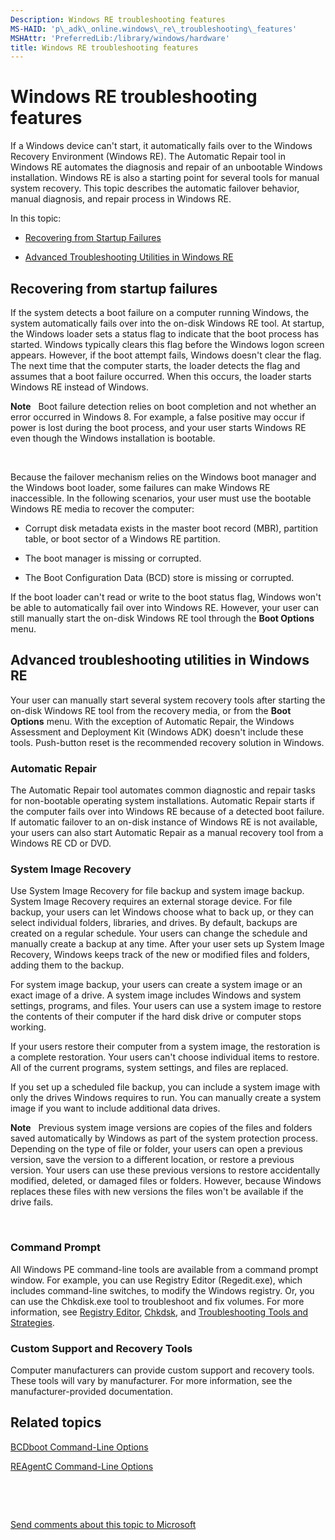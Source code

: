 ```yaml
---
Description: Windows RE troubleshooting features
MS-HAID: 'p\_adk\_online.windows\_re\_troubleshooting\_features'
MSHAttr: 'PreferredLib:/library/windows/hardware'
title: Windows RE troubleshooting features
---
```


# Windows RE troubleshooting features


If a Windows device can't start, it automatically fails over to the Windows Recovery Environment (Windows RE). The Automatic Repair tool in Windows RE automates the diagnosis and repair of an unbootable Windows installation. Windows RE is also a starting point for several tools for manual system recovery. This topic describes the automatic failover behavior, manual diagnosis, and repair process in Windows RE.

In this topic:

-   [Recovering from Startup Failures](#bkmk-1)

-   [Advanced Troubleshooting Utilities in Windows RE](#bkmk-2)

## <span id="bkmk_1"></span><span id="BKMK_1"></span>Recovering from startup failures


If the system detects a boot failure on a computer running Windows, the system automatically fails over into the on-disk Windows RE tool. At startup, the Windows loader sets a status flag to indicate that the boot process has started. Windows typically clears this flag before the Windows logon screen appears. However, if the boot attempt fails, Windows doesn't clear the flag. The next time that the computer starts, the loader detects the flag and assumes that a boot failure occurred. When this occurs, the loader starts Windows RE instead of Windows.

**Note**  
Boot failure detection relies on boot completion and not whether an error occurred in Windows 8. For example, a false positive may occur if power is lost during the boot process, and your user starts Windows RE even though the Windows installation is bootable.

 

Because the failover mechanism relies on the Windows boot manager and the Windows boot loader, some failures can make Windows RE inaccessible. In the following scenarios, your user must use the bootable Windows RE media to recover the computer:

-   Corrupt disk metadata exists in the master boot record (MBR), partition table, or boot sector of a Windows RE partition.

-   The boot manager is missing or corrupted.

-   The Boot Configuration Data (BCD) store is missing or corrupted.

If the boot loader can't read or write to the boot status flag, Windows won't be able to automatically fail over into Windows RE. However, your user can still manually start the on-disk Windows RE tool through the **Boot Options** menu.

## <span id="bkmk_2"></span><span id="BKMK_2"></span>Advanced troubleshooting utilities in Windows RE


Your user can manually start several system recovery tools after starting the on-disk Windows RE tool from the recovery media, or from the **Boot Options** menu. With the exception of Automatic Repair, the Windows Assessment and Deployment Kit (Windows ADK) doesn't include these tools. Push-button reset is the recommended recovery solution in Windows.

### <span id="bkmk_a"></span><span id="BKMK_A"></span>Automatic Repair

The Automatic Repair tool automates common diagnostic and repair tasks for non-bootable operating system installations. Automatic Repair starts if the computer fails over into Windows RE because of a detected boot failure. If automatic failover to an on-disk instance of Windows RE is not available, your users can also start Automatic Repair as a manual recovery tool from a Windows RE CD or DVD.

### <span id="bkmk_c"></span><span id="BKMK_C"></span>System Image Recovery

Use System Image Recovery for file backup and system image backup. System Image Recovery requires an external storage device. For file backup, your users can let Windows choose what to back up, or they can select individual folders, libraries, and drives. By default, backups are created on a regular schedule. Your users can change the schedule and manually create a backup at any time. After your user sets up System Image Recovery, Windows keeps track of the new or modified files and folders, adding them to the backup.

For system image backup, your users can create a system image or an exact image of a drive. A system image includes Windows and system settings, programs, and files. Your users can use a system image to restore the contents of their computer if the hard disk drive or computer stops working.

If your users restore their computer from a system image, the restoration is a complete restoration. Your users can't choose individual items to restore. All of the current programs, system settings, and files are replaced.

If you set up a scheduled file backup, you can include a system image with only the drives Windows requires to run. You can manually create a system image if you want to include additional data drives.

**Note**  
Previous system image versions are copies of the files and folders saved automatically by Windows as part of the system protection process. Depending on the type of file or folder, your users can open a previous version, save the version to a different location, or restore a previous version. Your users can use these previous versions to restore accidentally modified, deleted, or damaged files or folders. However, because Windows replaces these files with new versions the files won't be available if the drive fails.

 

### <span id="bkmk_d"></span><span id="BKMK_D"></span>Command Prompt

All Windows PE command-line tools are available from a command prompt window. For example, you can use Registry Editor (Regedit.exe), which includes command-line switches, to modify the Windows registry. Or, you can use the Chkdisk.exe tool to troubleshoot and fix volumes. For more information, see [Registry Editor](http://go.microsoft.com/fwlink/?LinkId=207693), [Chkdsk](http://go.microsoft.com/fwlink/?LinkId=207694), and [Troubleshooting Tools and Strategies](http://go.microsoft.com/fwlink/?LinkId=207695).

### <span id="bkmk_e"></span><span id="BKMK_E"></span>Custom Support and Recovery Tools

Computer manufacturers can provide custom support and recovery tools. These tools will vary by manufacturer. For more information, see the manufacturer-provided documentation.

## <span id="related_topics"></span>Related topics


[BCDboot Command-Line Options](bcdboot-command-line-options-8-techref-di.md)

[REAgentC Command-Line Options](reagentc-command-line-options.md)

 

 

[Send comments about this topic to Microsoft](mailto:wsddocfb@microsoft.com?subject=Documentation%20feedback%20%5Bp_adk_online\p_adk_online%5D:%20Windows%20RE%20troubleshooting%20features%20%20RELEASE:%20%284/11/2016%29&body=%0A%0APRIVACY%20STATEMENT%0A%0AWe%20use%20your%20feedback%20to%20improve%20the%20documentation.%20We%20don't%20use%20your%20email%20address%20for%20any%20other%20purpose,%20and%20we'll%20remove%20your%20email%20address%20from%20our%20system%20after%20the%20issue%20that%20you're%20reporting%20is%20fixed.%20While%20we're%20working%20to%20fix%20this%20issue,%20we%20might%20send%20you%20an%20email%20message%20to%20ask%20for%20more%20info.%20Later,%20we%20might%20also%20send%20you%20an%20email%20message%20to%20let%20you%20know%20that%20we've%20addressed%20your%20feedback.%0A%0AFor%20more%20info%20about%20Microsoft's%20privacy%20policy,%20see%20http://privacy.microsoft.com/default.aspx. "Send comments about this topic to Microsoft")




